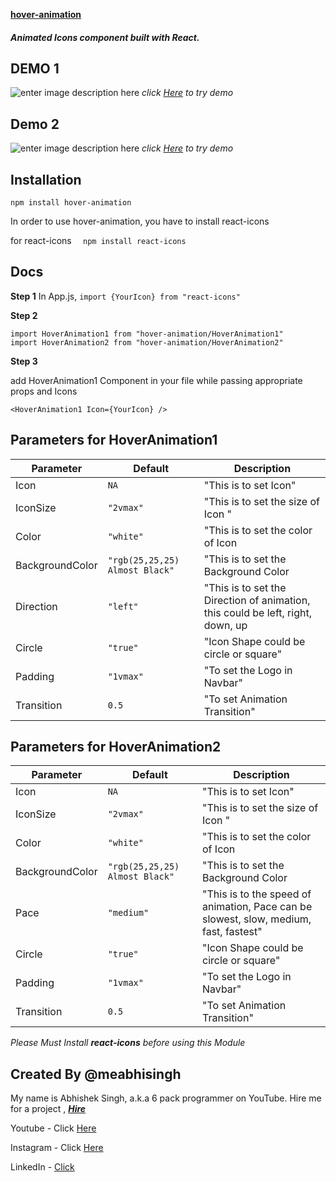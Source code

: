 ﻿**[hover-animation](https://github.com/meabhisingh/hover-animation)**

##### Animated Icons component built with React.


## DEMO 1
![enter image description here](https://i.ibb.co/tZ8TNzX/direction.gif)
*click [Here]([CodeSandbox](https://codesandbox.io/hover-animation)) to try demo*

## Demo 2
![enter image description here](https://i.ibb.co/xM67PS4/hover.gif)
*click [Here]([CodeSandbox](https://codesandbox.io/hover-animation)) to try demo*
## Installation

    npm install hover-animation

In order to use hover-animation, you have to install react-icons 

 for react-icons `  npm install react-icons`


## Docs

**Step 1**
In App.js,
 `import {YourIcon} from "react-icons"`


**Step 2**
   

    import HoverAnimation1 from "hover-animation/HoverAnimation1"
    import HoverAnimation2 from "hover-animation/HoverAnimation2"

**Step 3**

add HoverAnimation1 Component in your file while passing appropriate props and Icons

    <HoverAnimation1 Icon={YourIcon} />

## Parameters for HoverAnimation1

|         Parameter       |         Default             |Description                         |
|----------------|-------------------------------|-----------------------------|
|Icon|`NA`            |"This is to set Icon"            |
|IconSize         |`"2vmax"`            |"This is to set the size of Icon  "            |
| Color        |`"white"`|"This is to set the color of Icon|
|BackgroundColor      |`"rgb(25,25,25) Almost Black"`|"This is to set the Background Color|
| Direction      |`"left"`|"This is to set the Direction of animation, this could be left, right, down, up|
|Circle     |`"true"`|"Icon Shape could be circle or square"|
| Padding     |`"1vmax"`|"To set the Logo in Navbar"|
|Transition        |`0.5`|"To set Animation Transition"|


## Parameters for HoverAnimation2

|         Parameter       |         Default             |Description                         |
|----------------|-------------------------------|-----------------------------|
|Icon|`NA`            |"This is to set Icon"            |
|IconSize         |`"2vmax"`            |"This is to set the size of Icon  "            |
| Color        |`"white"`|"This is to set the color of Icon|
|BackgroundColor      |`"rgb(25,25,25) Almost Black"`|"This is to set the Background Color|
| Pace    |`"medium"`|"This is to the speed of animation, Pace can be slowest, slow, medium, fast, fastest"|
|Circle     |`"true"`|"Icon Shape could be circle or square"|
| Padding     |`"1vmax"`|"To set the Logo in Navbar"|
|Transition        |`0.5`|"To set Animation Transition"|



*Please Must Install **react-icons** before using this Module*

## Created By @meabhisingh

My name is Abhishek Singh, a.k.a 6 pack programmer on YouTube. 
Hire me for a project , ***[Hire](https://www.fiverr.com/tripleayt)***

Youtube - Click [Here](http://youtube.com/c/6packprogrammer)

Instagram - Click [Here](http://instagram.com/meabhisingh)

LinkedIn - [Click](https://www.linkedin.com/in/meabhisingh/)


